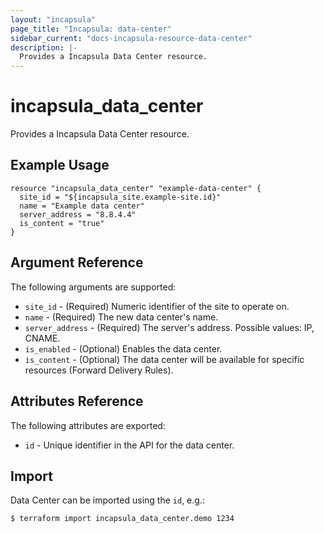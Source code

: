 ```yaml
---
layout: "incapsula"
page_title: "Incapsula: data-center"
sidebar_current: "docs-incapsula-resource-data-center"
description: |-
  Provides a Incapsula Data Center resource.
---
```


# incapsula_data_center

Provides a Incapsula Data Center resource. 

## Example Usage

```hcl
resource "incapsula_data_center" "example-data-center" {
  site_id = "${incapsula_site.example-site.id}"
  name = "Example data center"
  server_address = "8.8.4.4"
  is_content = "true"
}
```

## Argument Reference

The following arguments are supported:

* `site_id` - (Required) Numeric identifier of the site to operate on.
* `name` - (Required) The new data center's name.
* `server_address` - (Required) The server's address. Possible values: IP, CNAME.
* `is_enabled` - (Optional) Enables the data center.
* `is_content` - (Optional) The data center will be available for specific resources (Forward Delivery Rules).

## Attributes Reference

The following attributes are exported:

* `id` - Unique identifier in the API for the data center.

## Import

Data Center can be imported using the `id`, e.g.:

```
$ terraform import incapsula_data_center.demo 1234
```